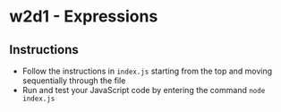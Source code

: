 # w2d1 - Expressions

## Instructions

* Follow the instructions in `index.js` starting from the top and moving sequentially through the file
* Run and test your JavaScript code by entering the command `node index.js`
